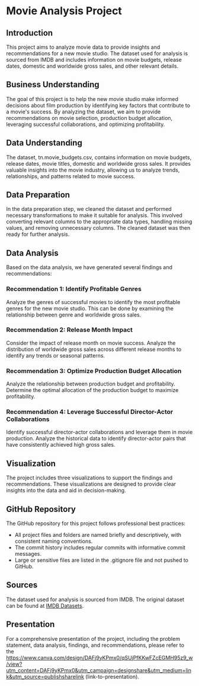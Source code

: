 # Movie Analysis Project

## Introduction
This project aims to analyze movie data to provide insights and recommendations for a new movie studio. The dataset used for analysis is sourced from IMDB and includes information on movie budgets, release dates, domestic and worldwide gross sales, and other relevant details.

## Business Understanding
The goal of this project is to help the new movie studio make informed decisions about film production by identifying key factors that contribute to a movie's success. By analyzing the dataset, we aim to provide recommendations on movie selection, production budget allocation, leveraging successful collaborations, and optimizing profitability.

## Data Understanding
The dataset, tn.movie_budgets.csv, contains information on movie budgets, release dates, movie titles, domestic and worldwide gross sales. It provides valuable insights into the movie industry, allowing us to analyze trends, relationships, and patterns related to movie success.

## Data Preparation
In the data preparation step, we cleaned the dataset and performed necessary transformations to make it suitable for analysis. This involved converting relevant columns to the appropriate data types, handling missing values, and removing unnecessary columns. The cleaned dataset was then ready for further analysis.

## Data Analysis
Based on the data analysis, we have generated several findings and recommendations:

### Recommendation 1: Identify Profitable Genres
Analyze the genres of successful movies to identify the most profitable genres for the new movie studio. This can be done by examining the relationship between genre and worldwide gross sales.

### Recommendation 2: Release Month Impact
Consider the impact of release month on movie success. Analyze the distribution of worldwide gross sales across different release months to identify any trends or seasonal patterns.

### Recommendation 3: Optimize Production Budget Allocation
Analyze the relationship between production budget and profitability. Determine the optimal allocation of the production budget to maximize profitability.

### Recommendation 4: Leverage Successful Director-Actor Collaborations
Identify successful director-actor collaborations and leverage them in movie production. Analyze the historical data to identify director-actor pairs that have consistently achieved high gross sales.

## Visualization
The project includes three visualizations to support the findings and recommendations. These visualizations are designed to provide clear insights into the data and aid in decision-making.

## GitHub Repository
The GitHub repository for this project follows professional best practices:
- All project files and folders are named briefly and descriptively, with consistent naming conventions.
- The commit history includes regular commits with informative commit messages.
- Large or sensitive files are listed in the .gitignore file and not pushed to GitHub.

## Sources
The dataset used for analysis is sourced from IMDB. The original dataset can be found at [IMDB Datasets](https://www.imdb.com/interfaces/).

## Presentation
For a comprehensive presentation of the project, including the problem statement, data analysis, findings, and recommendations, please refer to the https://www.canva.com/design/DAFj9yKPmx0/qSUjPfKKwFZcEGMH95z9_w/view?utm_content=DAFj9yKPmx0&utm_campaign=designshare&utm_medium=link&utm_source=publishsharelink (link-to-presentation).

